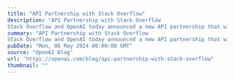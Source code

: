 ```yaml
---
title: "API Partnership with Stack Overflow"
description: "API Partnership with Stack Overflow
Stack Overflow and OpenAI today announced a new API partnership that will empower developers with the collective strengths of the world’s leading knowledge platform for highly technical content with the world’s most popular LLM models for AI development."
summary: "API Partnership with Stack Overflow
Stack Overflow and OpenAI today announced a new API partnership that will empower developers with the collective strengths of the world’s leading knowledge platform for highly technical content with the world’s most popular LLM models for AI development."
pubDate: "Mon, 06 May 2024 00:00:00 GMT"
source: "OpenAI Blog"
url: "https://openai.com/blog/api-partnership-with-stack-overflow"
thumbnail: ""
---
```


